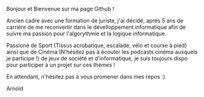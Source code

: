 Bonjour et Bienvenue sur ma page Github !

Ancien cadre avec une formation de juriste, j'ai décidé, après 5 ans de carrière de me reconvertir dans le dévelloppement informatique afin de suivre ma passion pour l'algorythmie et la logique informatique.

Passioné de Sport (Tissus acrobatique, escalade, vélo et course à pied) ainsi que de Cinéma (N'hésitez pas à écouter les podcasts cinéma auxquels je participe !) de jeux de société et d'informatique, 
je suis toujours dispo pour participer à un projet sur ces thèmes !

En attendant, n'hésitez pas à vous promener dans mes repos :)

Arnold
